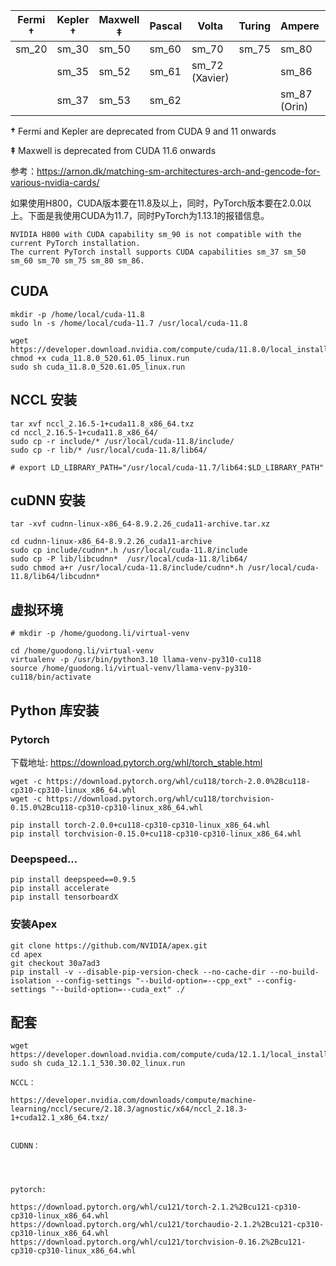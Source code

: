 
| Fermi **†** | Kepler **†** | Maxwell **‡** | Pascal | Volta | Turing | Ampere | Ada (Lovelace) | [Hopper](https://www.nvidia.com/en-us/data-center/hopper-architecture/) |
| --- | --- | --- | --- | --- | --- | --- | --- | --- |
| sm_20 | sm_30 | sm_50 | sm_60 | sm_70 | sm_75 | sm_80 | sm_89 | sm_90 |
|     | sm_35 | sm_52 | sm_61 | sm_72<br>(Xavier) |     | sm_86 |     | sm_90a (Thor) |
|     | sm_37 | sm_53 | sm_62 |     |     | sm_87 (Orin) |     |     |

**†** Fermi and Kepler are deprecated from CUDA 9 and 11 onwards

**‡** Maxwell is deprecated from CUDA 11.6 onwards

参考：https://arnon.dk/matching-sm-architectures-arch-and-gencode-for-various-nvidia-cards/


如果使用H800，CUDA版本要在11.8及以上，同时，PyTorch版本要在2.0.0以上。下面是我使用CUDA为11.7，同时PyTorch为1.13.1的报错信息。

```
NVIDIA H800 with CUDA capability sm_90 is not compatible with the current PyTorch installation.
The current PyTorch install supports CUDA capabilities sm_37 sm_50 sm_60 sm_70 sm_75 sm_80 sm_86.
```

## CUDA

```
mkdir -p /home/local/cuda-11.8
sudo ln -s /home/local/cuda-11.7 /usr/local/cuda-11.8

wget https://developer.download.nvidia.com/compute/cuda/11.8.0/local_installers/cuda_11.8.0_520.61.05_linux.run
chmod +x cuda_11.8.0_520.61.05_linux.run
sudo sh cuda_11.8.0_520.61.05_linux.run
```





## NCCL 安装

```
tar xvf nccl_2.16.5-1+cuda11.8_x86_64.txz
cd nccl_2.16.5-1+cuda11.8_x86_64/
sudo cp -r include/* /usr/local/cuda-11.8/include/
sudo cp -r lib/* /usr/local/cuda-11.8/lib64/

# export LD_LIBRARY_PATH="/usr/local/cuda-11.7/lib64:$LD_LIBRARY_PATH"
```

## cuDNN 安装

```
tar -xvf cudnn-linux-x86_64-8.9.2.26_cuda11-archive.tar.xz

cd cudnn-linux-x86_64-8.9.2.26_cuda11-archive
sudo cp include/cudnn*.h /usr/local/cuda-11.8/include 
sudo cp -P lib/libcudnn*  /usr/local/cuda-11.8/lib64/
sudo chmod a+r /usr/local/cuda-11.8/include/cudnn*.h /usr/local/cuda-11.8/lib64/libcudnn*
```



## 虚拟环境

```
# mkdir -p /home/guodong.li/virtual-venv

cd /home/guodong.li/virtual-venv
virtualenv -p /usr/bin/python3.10 llama-venv-py310-cu118
source /home/guodong.li/virtual-venv/llama-venv-py310-cu118/bin/activate
```

## Python 库安装


### Pytorch

下载地址: https://download.pytorch.org/whl/torch_stable.html



```
wget -c https://download.pytorch.org/whl/cu118/torch-2.0.0%2Bcu118-cp310-cp310-linux_x86_64.whl
wget -c https://download.pytorch.org/whl/cu118/torchvision-0.15.0%2Bcu118-cp310-cp310-linux_x86_64.whl

pip install torch-2.0.0+cu118-cp310-cp310-linux_x86_64.whl
pip install torchvision-0.15.0+cu118-cp310-cp310-linux_x86_64.whl
```






### Deepspeed...

```
pip install deepspeed==0.9.5
pip install accelerate
pip install tensorboardX
```

### 安装Apex

```
git clone https://github.com/NVIDIA/apex.git
cd apex
git checkout 30a7ad3
pip install -v --disable-pip-version-check --no-cache-dir --no-build-isolation --config-settings "--build-option=--cpp_ext" --config-settings "--build-option=--cuda_ext" ./
```





## 配套


```
wget https://developer.download.nvidia.com/compute/cuda/12.1.1/local_installers/cuda_12.1.1_530.30.02_linux.run
sudo sh cuda_12.1.1_530.30.02_linux.run
```


```
NCCL：

https://developer.nvidia.com/downloads/compute/machine-learning/nccl/secure/2.18.3/agnostic/x64/nccl_2.18.3-1+cuda12.1_x86_64.txz/


CUDNN：




pytorch:

https://download.pytorch.org/whl/cu121/torch-2.1.2%2Bcu121-cp310-cp310-linux_x86_64.whl
https://download.pytorch.org/whl/cu121/torchaudio-2.1.2%2Bcu121-cp310-cp310-linux_x86_64.whl
https://download.pytorch.org/whl/cu121/torchvision-0.16.2%2Bcu121-cp310-cp310-linux_x86_64.whl
```


